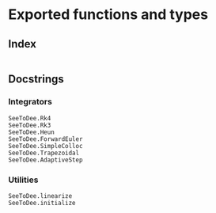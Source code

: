 # Exported functions and types

## Index
```@index
```

## Docstrings

### Integrators
```@docs
SeeToDee.Rk4
SeeToDee.Rk3
SeeToDee.Heun
SeeToDee.ForwardEuler
SeeToDee.SimpleColloc
SeeToDee.Trapezoidal
SeeToDee.AdaptiveStep
```
### Utilities
```@docs
SeeToDee.linearize
SeeToDee.initialize
```
